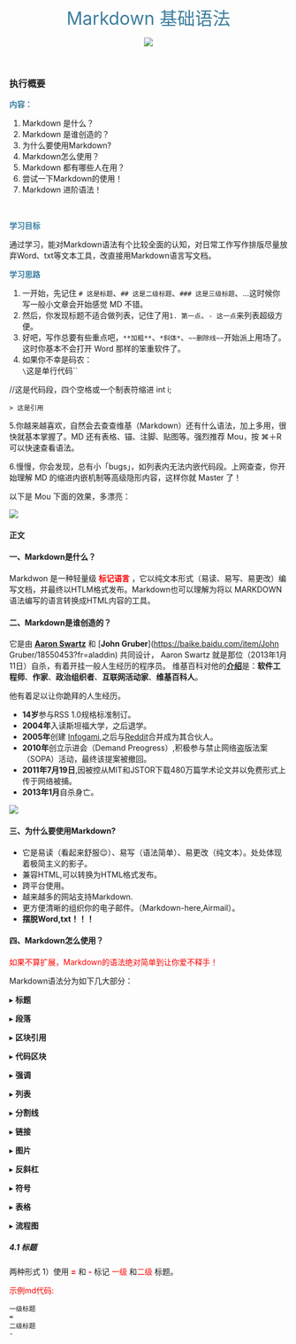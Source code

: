 <center>
<br>
<font color="#3C7E9F" style="font-size:32px"> Markdown 基础语法</font>
  
  ![](https://ws3.sinaimg.cn/large/006tKfTcgy1frl3wwlw7mj30cv0a90su.jpg)
  
<br>
</center>

### 执行概要

<font color="#3C7E9F">**内容：**</font>
  
1. Markdown 是什么？
2. Markdown 是谁创造的？
3. 为什么要使用Markdown?
4. Markdown怎么使用？
5. Markdown 都有哪些人在用？
6. 尝试一下Markdown的使用！
7. Markdown 进阶语法！
<br/>

<font color="#3C7E9F">**学习目标**</b></font>

通过学习，能对Markdown语法有个比较全面的认知，对日常工作写作排版尽量放弃Word、txt等文本工具，改直接用Markdown语言写文档。

<font color="#3C7E9F">**学习思路**</font> 

1. 一开始，先记住 `# 这是标题`、`## 这是二级标题`、`### 这是三级标题`、...这时候你写一般小文章会开始感觉 MD 不错。
2. 然后，你发现标题不适合做列表，记住了用`1. 第一点`、`- 这一点`来列表超级方便。
3. 好吧，写作总要有些重点吧，`**加粗**`、`*斜体*`、`~~删除线~~`开始派上用场了。这时你基本不会打开 Word 那样的笨重软件了。
4. 如果你不幸是码农：  
 `\`这是单行代码\``


//这是代码段，四个空格或一个制表符缩进
        int i;

    > 这是引用
    
      
5.你越来越喜欢，自然会去查查维基（Markdown）还有什么语法，加上多用，很快就基本掌握了。MD 还有表格、锚、注脚、贴图等。强烈推荐 Mou，按 ⌘＋R 可以快速查看语法。

6.慢慢，你会发现，总有小「bugs」，如列表内无法内嵌代码段。上网查查，你开始理解 MD 的缩进内嵌机制等高级隐形内容，这样你就 Master 了！

以下是 Mou 下面的效果，多漂亮：

![](https://ws1.sinaimg.cn/large/006tKfTcgy1frl4s74fd9j31ki1iwn44.jpg)

#### 正文

#### 一、Markdown是什么？
Markdwon 是一种轻量级<font color="red"> **标记语言** </font>，它以纯文本形式（易读、易写、易更改）编写文档，并最终以HTLM格式发布。Markdown也可以理解为将以 MARKDOWN语法编写的语言转换成HTML内容的工具。

#### 二、Markdown是谁创造的？

它是由 [**Aaron Swartz**](www.aaronsw.com/) 和 [**John Gruber**](https://baike.baidu.com/item/John Gruber/18550453?fr=aladdin) 共同设计， Aaron Swartz 就是那位（2013年1月11日）自杀，有着开挂一般人生经历的程序员。 维基百科对他的[**介绍**](https://zh.wikipedia.org/wiki/亚伦·斯沃茨)是：**软件工程师**、**作家**、**政治组织者**、**互联网活动家**、**维基百科人**。

他有着足以让你跪拜的人生经历。

-   **14岁**参与RSS 1.0规格标准制订。
-   **2004年**入读斯坦福大学，之后退学。
-   **2005年**创建 [Infogami](http://www.infogami.org/),之后与[Reddit](https://www.reddit.com/)合并成为其合伙人。
-   **2010年**创立示进会（Demand Preogress）,积极参与禁止网络盗版法案（SOPA）活动，最终该提案被撤回。
-   **2011年7月19日**,因被控从MIT和JSTOR下载480万篇学术论文并以免费形式上传于网络被捕。
-   **2013年1月**自杀身亡。

![](https://ws2.sinaimg.cn/large/006tKfTcgy1frl7pl8xg0j30b50fhgm1.jpg)

            
#### 三、为什么要使用Markdown?
-   它是易读（看起来舒服😌）、易写（语法简单）、易更改（纯文本）。处处体现着极简主义的影子。
-   兼容HTML,可以转换为HTML格式发布。
-   跨平台使用。
-   越来越多的网站支持Markdown.
-   更方便清晰的组织你的电子邮件。（Markdown-here,Airmail）。
-   **摆脱Word,txt！！！**

#### 四、Markdown怎么使用？
<font color="red">如果不算扩展，Markdown的语法绝对简单到让你爱不释手！</font>

Markdown语法分为如下几大部分：

▸ **标题**

▸ **段落**

▸ **区块引用**

▸ **代码区块**

▸ **强调**

▸ **列表**

▸ **分割线**

▸ **链接**

▸ **图片**

▸ **反斜杠**

▸ **符号**

▸ **表格**

▸ **流程图**

##### 4.1 标题 
两种形式
1）使用 <font color="red">**=**</font> 和 <font color ="red">**-**</font> 标记 <font color="red">一级</font> 和<font color = "red">二级</font> 标题。 

<font color ="red">示例md代码:</font>

```
一级标题
=
二级标题
-
```
